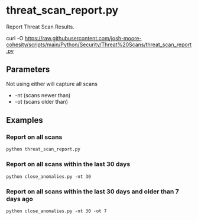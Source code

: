 # **threat_scan_report.py**

   Report Threat Scan Results.

   curl -O https://raw.githubusercontent.com/josh-moore-cohesity/scripts/main/Python/Security/Threat%20Scans/threat_scan_report.py

## **Parameters**
   Not using either will capture all scans
* -nt (scans newer than)
* -ot (scans older than)
  
## **Examples**

### Report on all scans
    python threat_scan_report.py

### Report on all scans within the last 30 days
    python close_anomalies.py -nt 30

### Report on all scans within the last 30 days and older than 7 days ago
    python close_anomalies.py -nt 30 -ot 7
